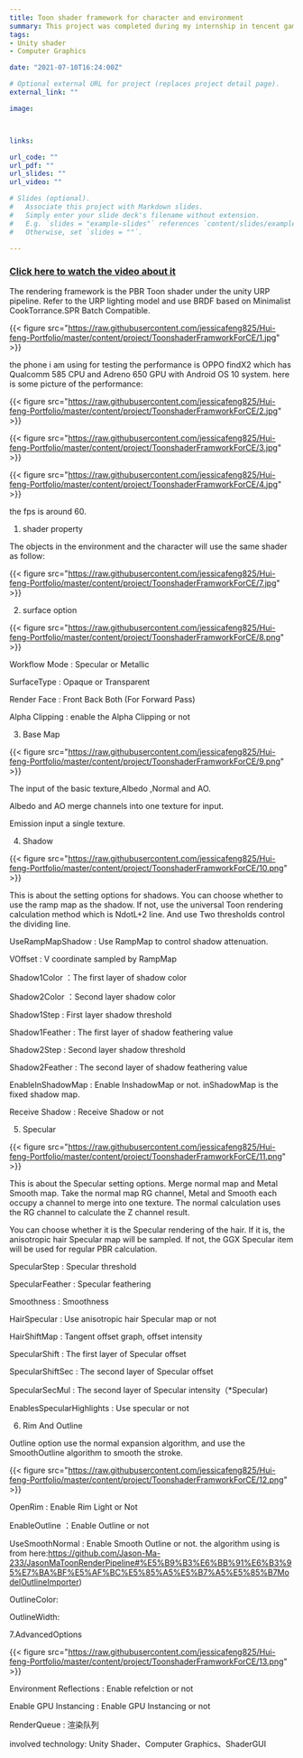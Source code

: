```yaml
---
title: Toon shader framework for character and environment
summary: This project was completed during my internship in tencent games. it is also a trianing assignment for shader framework. At the same time, i need to build the shader framework, complete the demo containing the environment and the character, and package it to the mobile phone to run.
tags:
- Unity shader
- Computer Graphics

date: "2021-07-10T16:24:00Z"

# Optional external URL for project (replaces project detail page).
external_link: ""

image:



links:

url_code: ""
url_pdf: ""
url_slides: ""
url_video: ""

# Slides (optional).
#   Associate this project with Markdown slides.
#   Simply enter your slide deck's filename without extension.
#   E.g. `slides = "example-slides"` references `content/slides/example-slides.md`.
#   Otherwise, set `slides = ""`.

---
```




### [ Click here to watch the video about it ](https://studio.youtube.com/video/t1ZkP-FN5NA/edit)


The rendering framework is the PBR Toon shader under the unity URP pipeline. Refer to the URP lighting model and use BRDF based on Minimalist CookTorrance.SPR Batch Compatible.


{{< figure src="https://raw.githubusercontent.com/jessicafeng825/Hui-feng-Portfolio/master/content/project/ToonshaderFramworkForCE/1.jpg" >}}


the phone i am using for testing the performance is OPPO findX2 which has  Qualcomm 585 CPU and Adreno 650 GPU with Android OS 10 system. here is some picture of the performance:

{{< figure src="https://raw.githubusercontent.com/jessicafeng825/Hui-feng-Portfolio/master/content/project/ToonshaderFramworkForCE/2.jpg" >}}

{{< figure src="https://raw.githubusercontent.com/jessicafeng825/Hui-feng-Portfolio/master/content/project/ToonshaderFramworkForCE/3.jpg" >}}

{{< figure src="https://raw.githubusercontent.com/jessicafeng825/Hui-feng-Portfolio/master/content/project/ToonshaderFramworkForCE/4.jpg" >}}

the fps is around 60.

1. shader property


The objects in the environment and the character will use the same shader as follow:


{{< figure src="https://raw.githubusercontent.com/jessicafeng825/Hui-feng-Portfolio/master/content/project/ToonshaderFramworkForCE/7.jpg" >}}


2. surface option


{{< figure src="https://raw.githubusercontent.com/jessicafeng825/Hui-feng-Portfolio/master/content/project/ToonshaderFramworkForCE/8.png" >}}


Workflow Mode : Specular or Metallic

SurfaceType : Opaque or Transparent

Render Face : Front Back Both (For Forward Pass)

Alpha Clipping : enable the Alpha Clipping or not


3. Base Map


{{< figure src="https://raw.githubusercontent.com/jessicafeng825/Hui-feng-Portfolio/master/content/project/ToonshaderFramworkForCE/9.png" >}}


The input of the basic texture,Albedo ,Normal and AO. 

Albedo and AO merge channels into one texture for input.

Emission input a single texture.


4. Shadow


{{< figure src="https://raw.githubusercontent.com/jessicafeng825/Hui-feng-Portfolio/master/content/project/ToonshaderFramworkForCE/10.png" >}}


This is about the setting options for shadows. You can choose whether to use the ramp map as the shadow. If not, use the universal Toon rendering calculation method which is  NdotL+2 line. And use Two thresholds control the dividing line.


UseRampMapShadow : Use RampMap to control shadow attenuation.

VOffset : V coordinate sampled by RampMap

Shadow1Color ：The first layer of shadow color

Shadow2Color ：Second layer shadow color

Shadow1Step : First layer shadow threshold

Shadow1Feather : The first layer of shadow feathering value

Shadow2Step : Second layer shadow threshold

Shadow2Feather : The second layer of shadow feathering value

EnableInShadowMap : Enable InshadowMap or not. inShadowMap is the fixed shadow map.

Receive Shadow : Receive Shadow or not


5. Specular


{{< figure src="https://raw.githubusercontent.com/jessicafeng825/Hui-feng-Portfolio/master/content/project/ToonshaderFramworkForCE/11.png" >}}


This is about the Specular setting options. Merge normal map and Metal Smooth map. Take the normal map RG channel, Metal and Smooth each occupy a channel to merge into one texture. The normal calculation uses the RG channel to calculate the Z channel result. 


You can choose whether it is the Specular rendering of the hair. If it is, the anisotropic hair Specular map will be sampled. If not, the GGX Specular item will be used for regular PBR calculation.


SpecularStep : Specular threshold

SpecularFeather : Specular feathering

Smoothness : Smoothness 

HairSpecular : Use anisotropic hair Specular map or not

HairShiftMap : Tangent offset graph, offset intensity

SpecularShift : The first layer of Specular offset

SpecularShiftSec : The second layer of Specular offset

SpecularSecMul : The second layer of Specular intensity（*Specular)

EnablesSpecularHighlights : Use specular or not


6. Rim And Outline


Outline option use the normal expansion algorithm, and use the SmoothOutline algorithm to smooth the stroke.


{{< figure src="https://raw.githubusercontent.com/jessicafeng825/Hui-feng-Portfolio/master/content/project/ToonshaderFramworkForCE/12.png" >}}


OpenRim : Enable Rim Light or Not


EnableOutline ：Enable Outline or not

UseSmoothNormal : Enable Smooth Outline or not. the algorithm using is from here:https://github.com/Jason-Ma-233/JasonMaToonRenderPipeline#%E5%B9%B3%E6%BB%91%E6%B3%95%E7%BA%BF%E5%AF%BC%E5%85%A5%E5%B7%A5%E5%85%B7ModelOutlineImporter) 

OutlineColor:

OutlineWidth:


7.AdvancedOptions



{{< figure src="https://raw.githubusercontent.com/jessicafeng825/Hui-feng-Portfolio/master/content/project/ToonshaderFramworkForCE/13.png" >}}


Environment Reflections : Enable refelction or not

Enable GPU Instancing : Enable GPU Instancing or not

RenderQueue : 渲染队列



involved technology: Unity Shader、Computer Graphics、ShaderGUI
